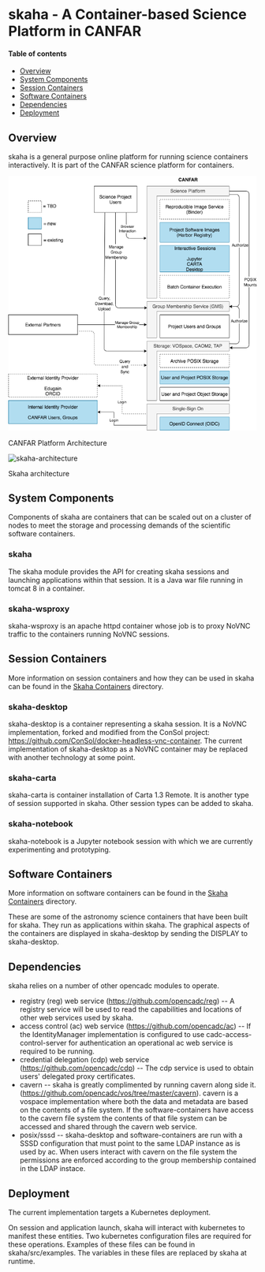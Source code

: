 # skaha - A Container-based Science Platform in CANFAR

#### Table of contents
  * [Overview](#overview)
  * [System Components](#system-components)
  * [Session Containers](#session-containers)
  * [Software Containers](#software-containers)
  * [Dependencies](#dependencies)
  * [Deployment](#deployment)

## Overview
skaha is a general purpose online platform for running science containers interactively.  It is part of the CANFAR science platform for containers.

![canfar-architecture](canfar-platform-architecture-0.2.png)

CANFAR Platform Architecture

![skaha-architecture](skaha-architecture-0.2.png)

Skaha architecture

## System Components

Components of skaha are containers that can be scaled out on a cluster of nodes to meet the storage and processing demands of the scientific software containers.

### skaha
The skaha module provides the API for creating skaha sessions and launching applications within that session.  It is a Java war file running in tomcat 8 in a container.

### skaha-wsproxy
skaha-wsproxy is an apache httpd container whose job is to proxy NoVNC traffic to the containers running NoVNC sessions.

## Session Containers

More information on session containers and how they can be used in skaha can be found in the [Skaha Containers](skaha-containers) directory.

### skaha-desktop
skaha-desktop is a container representing a skaha session.  It is a NoVNC implementation, forked and modified from the ConSol project:  https://github.com/ConSol/docker-headless-vnc-container.
The current implementation of skaha-desktop as a NoVNC container may be replaced with another technology at some point.

### skaha-carta
skaha-carta is container installation of Carta 1.3 Remote.  It is another type of session supported in skaha.  Other session types can be added to skaha.

### skaha-notebook
skaha-notebook is a Jupyter notebook session with which we are currently experimenting and prototyping.

## Software Containers

More information on software containers can be found in the [Skaha Containers](skaha-containers) directory.

These are some of the astronomy science containers that have been built for skaha.  They run as applications within skaha.  The graphical aspects of the containers are displayed in skaha-desktop by sending the DISPLAY to skaha-desktop.

## Dependencies

skaha relies on a number of other opencadc modules to operate.
* registry (reg) web service (https://github.com/opencadc/reg) -- A registry service will be used to read the capabilities and locations of other web services used by skaha.
* access control (ac) web service (https://github.com/opencadc/ac) -- If the IdentityManager implementation is configured to use cadc-access-control-server for authentication an operational ac web service is required to be running.
* credential delegation (cdp) web service (https://github.com/opencadc/cdp) -- The cdp service is used to obtain users' delegated proxy certificates.
* cavern -- skaha is greatly complimented by running cavern along side it.  (https://github.com/opencadc/vos/tree/master/cavern).  cavern is a vospace implementation where both the data and metadata are based on the contents of a file system.  If the software-containers have access to the cavern file system the contents of that file system can be accessed and shared through the cavern web service.
* posix/sssd -- skaha-desktop and software-containers are run with a SSSD configuration that must point to the same LDAP instance as is used by ac.  When users interact with cavern on the file system the permissions are enforced according to the group membership contained in the LDAP instace.

## Deployment
The current implementation targets a Kubernetes deployment.

On session and application launch, skaha will interact with kubernetes to manifest these entities.  Two kubernetes configuration files are required for these operations.  Examples of these files can be found in skaha/src/examples.  The variables in these files are replaced by skaha at runtime.

